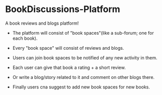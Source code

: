# BookDiscussions-Platform

A book reviews and blogs platform!

* The platform will consist of "book spaces"(like a sub-forum; one for each book).

* Every "book space" will consist of reviews and blogs.

* Users can join book spaces to be notified of any new activity in them.

* Each user can give that book a rating + a short review.

* Or write a blog/story related to it and comment on other blogs there.

* Finally users cna suggest to add new book spaces for new books.
